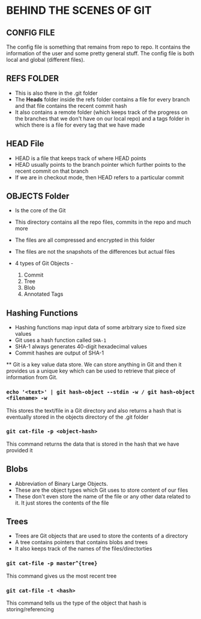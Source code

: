 # BEHIND THE SCENES OF GIT

## CONFIG FILE

The config file is something that remains from repo to repo. It contains the information of the user and some pretty general stuff. The config file is both local and global (different files).

## REFS FOLDER

- This is also there in the .git folder
- The **Heads** folder inside the refs folder contains a file for every branch and that file contains the recent commit hash
- It also contains a remote folder (which keeps track of the progress on the branches that we don't have on our local repo) and a tags folder in which there is a file for every tag that we have made

## HEAD File

- HEAD is a file that keeps track of where HEAD points
- HEAD usually points to the branch pointer which further points to the recent commit on that branch
- If we are in checkout mode, then HEAD refers to a particular commit

## OBJECTS Folder

- Is the core of the Git
- This directory contains all the repo files, commits in the repo and much more
- The files are all compressed and encrypted in this folder
- The files are not the snapshots of the differences but actual files

- 4 types of Git Objects -
  1. Commit
  2. Tree
  3. Blob
  4. Annotated Tags

## Hashing Functions

- Hashing functions map input data of some arbitrary size to fixed size values
- Git uses a hash function called `SHA-1`
- SHA-1 always generates 40-digit hexadecimal values
- Commit hashes are output of SHA-1

\*\* Git is a key value data store. We can store anything in Git and then it provides us a unique key which can be used to retrieve that piece of information from Git.

### `echo '<text>' | git hash-object --stdin -w / git hash-object <filename> -w`

This stores the text/file in a Git directory and also returns a hash that is eventually stored in the objects directory of the .git folder

### `git cat-file -p <object-hash>`

This command returns the data that is stored in the hash that we have provided it

## Blobs

- Abbreviation of Binary Large Objects.
- These are the object types which Git uses to store content of our files
- These don't even store the name of the file or any other data related to it. It just stores the contents of the file

## Trees

- Trees are Git objects that are used to store the contents of a directory
- A tree contains pointers that contains blobs and trees
- It also keeps track of the names of the files/directorties

### `git cat-file -p master^{tree}`

This command gives us the most recent tree

### `git cat-file -t <hash>`

This command tells us the type of the object that hash is storing/referencing

